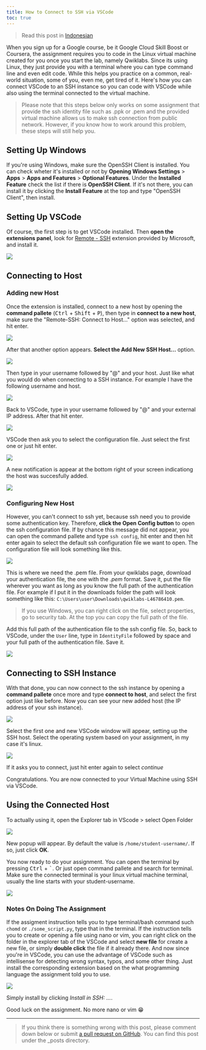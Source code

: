 ```yaml
---
title: How to Connect to SSH via VSCode
toc: true
---
```


> Read this post in [Indonesian](https://zeerafle-github-io.translate.goog/how-to-connect-ssh-vscode/?_x_tr_sl=en&_x_tr_tl=id&_x_tr_hl=en&_x_tr_pto=wapp)

When you sign up for a Google course, be it Google Cloud Skill Boost or Coursera, the assignment requires you to code in the Linux virtual machine created for you once you start the lab, namely Qwiklabs. Since its using Linux, they just provide you with a terminal where you can type command line and even edit code. While this helps you practice on a common, real-world situation, some of you, even me, get tired of it. Here's how you can connect VSCode to an SSH instance so you can code with VSCode while also using the terminal connected to the virtual machine.

> Please note that this steps below only works on some assignment that provide the ssh identity file such as .ppk or .pem and the provided virtual machine allows us to make ssh connection from public network. However, if you know how to work around this problem, these steps will still help you.

## Setting Up Windows

If you're using Windows, make sure the OpenSSH Client is installed. You can check wheter it's installed or not by __Opening Windows Settings__ > __Apps__ > __Apps and Features__ > __Optional Features__. Under the __Installed Feature__ check the list if there is __OpenSSH Client__. If it's not there, you can install it by clicking the __Install Feature__ at the top and type "OpenSSH Client", then install.

## Setting Up VSCode

Of course, the first step is to get VSCode installed. Then __open the extensions panel__, look for [Remote - SSH](https://marketplace.visualstudio.com/items?itemName=ms-vscode-remote.remote-ssh) extension provided by Microsoft, and install it.

![](../assets/img/remote-ssh-extension.png)

## Connecting to Host

### Adding new Host

Once the extension is installed, connect to a new host by opening the __command pallete__ (<kbd>Ctrl</kbd> + <kbd>Shift</kbd> + <kbd>P</kbd>), then type in __connect to a new host__, make sure the "Remote-SSH: Connect to Host..." option was selected, and hit enter.

![](../assets/img/connect-to-host-command.png)

After that another option appears. __Select the Add New SSH Host...__ option.

![](../assets/img/add-new-host.png)

Then type in your username followed by "@" and your host. Just like what you would do when connecting to a SSH instance. For example I have the following username and host.

![](../assets/img/username-and-host.png)

Back to VSCode, type in your username followed by "@" and your external IP address. After that hit enter.

![](../assets/img/username-and-host-vscode.png)

VSCode then ask you to select the configuration file. Just select the first one or just hit enter.

![](../assets/img/select-ssh-configuration.png)

A new notification is appear at the bottom right of your screen indicationg the host was succesfully added.

![](../assets/img/ssh-notification.png)

### Configuring New Host

However, you can't connect to ssh yet, because ssh need you to provide some authentication key. Therefore, __click the Open Config button__ to open the ssh configuration file. If by chance this message did not appear, you can open the command pallete and type `ssh config`, hit enter and then hit enter again to select the default ssh configuration file we want to open. The configuration file will look something like this.

![](../assets/img/ssh-config-file.png)

This is where we need the .pem file. From your qwiklabs page, download your authentication file, the one with the _.pem_ format. Save it, put the file wherever you want as long as you know the full path of the authentication file. For example if I put it in the downloads folder the path will look something like this: `C:\Users\user\Downloads\qwiklabs-L46786410.pem`.

> If you use Windows, you can right click on the file, select properties, go to security tab. At the top you can copy the full path of the file.

Add this full path of the authentication file to the ssh config file. So, back to VSCode, under the `User` line, type in `IdentityFile` followed by space and your full path of the authentication file. Save it.

![](../assets/img/adding-identity-file.png)

## Connecting to SSH Instance

With that done, you can now connect to the ssh instance by opening a __command pallete__ once more and type __connect to host__, and select the first option just like before. Now you can see your new added host (the IP address of your ssh instance). 

![](../assets/img/connect-to-newly-added-host.png)

Select the first one and new VSCode window will appear, setting up the SSH host. Select the operating system based on your assignment, in my case it's linux.

![](../assets/img/select-linux-instance.png)

If it asks you to connect, just hit enter again to select _continue_

Congratulations. You are now connected to your Virtual Machine using SSH via VSCode.

## Using the Connected Host

To actually using it, open the Explorer tab in VScode > select Open Folder

![](../assets/img/open-folder.png)

New popup will appear. By default the value is `/home/student-username/`. If so, just click __OK__.

You now ready to do your assignment. You can open the terminal by pressing <kbd>Ctrl</kbd> + <kbd>`</kbd>. Or just open command pallete and search for terminal. Make sure the connected terminal is your linux virtual machine terminal, usually the line starts with your student-username.

![](../assets/img/linux-instance-terminal.png)

### Notes On Doing The Assignment

If the assigment instruction tells you to type terminal/bash command such `chomd` or `./some_script.py`, type that in the terminal. If the instruction tells you to create or opening a file using nano or vim, you can right click on the folder in the explorer tab of the VSCode and select __new file__ for create a new file, or simply __double click__ the file if it already there. And now since you're in VSCode, you can use the advantage of VSCode such as intellisense for detecting wrong syntax, typos, and some other thing. Just install the corresponding extension based on the what programming language the assignment told you to use.

![](../assets/img/python-extension.png)

Simply install by clicking _Install in SSH: ..._.

Good luck on the assignment. No more nano or vim 😁

---

> If you think there is something wrong with this post, please comment down below or submit [a pull request on GitHub](https://github.com/zeerafle/zeerafle.github.io). You can find this post under the _posts directory.